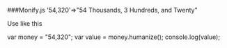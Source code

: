 ###Monify.js
'54,320'=>"54 Thousands, 3 Hundreds, and Twenty"

Use like this

var money = "54,320";
var value = money.humanize();
console.log(value);
